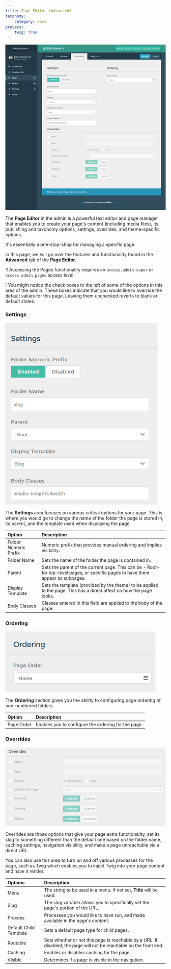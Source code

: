 ```yaml
---
title: Page Editor (Advanced)
taxonomy:
    category: docs
process:
    twig: true
---
```


![Grav Admin Page Editor](page_advanced.png?classes=shadow)

The **Page Editor** in the admin is a powerful text editor and page manager that enables you to create your page's content (including media files), its publishing and taxonomy options, settings, overrides, and theme-specific options.

It's essentially a one-stop-shop for managing a specific page.

In this page, we will go over the features and functionality found in the **Advanced** tab of the **Page Editor**.

!! Accessing the Pages functionality requires an `access.admin.super` or `access.admin.pages` access level.

! You might notice the check boxes to the left of some of the options in this area of the admin. These boxes indicate that you would like to override the default values for this page. Leaving them unchecked reverts to blank or default states.

### Settings

![Grav Admin Page Editor](page_advanced_settings.png?classes=shadow)

The **Settings** area focuses on various critical options for your page. This is where you would go to change the name of the folder the page is stored in, its parent, and the template used when displaying the page.

| Option                | Description                                                                                                                      |
| :-----                | :-----                                                                                                                           |
| Folder Numeric Prefix | Numeric prefix that provides manual ordering and implies visibility.                                                             |
| Folder Name           | Sets the name of the folder the page is contained in.                                                                            |
| Parent                | Sets the parent of the current page. This can be - Root- for top-level pages, or specific pages to have them appear as subpages. |
| Display Template      | Sets the template (provided by the theme) to be applied to the page. This has a direct affect on how the page looks.             |
| Body Classes          | Classes entered in this field are applied to the body of the page.                                                               |

### Ordering

![Grav Admin Page Editor](page_advanced_ordering.png?classes=shadow)

The **Ordering** section gives you the ability to configuring page ordering of non-numbered folders.

| Option     | Description                                         |
| :-----     | :-----                                              |
| Page Order | Enables you to configure the ordering for the page. |

### Overrides

![Grav Admin Page Editor](page_advanced_overrides.png?classes=shadow)

Overrides are those options that give your page extra functionality, set its slug to something different than the default one based on the folder name, caching settings, navigation visibility, and make a page unreachable via a direct URL.

You can also use this area to turn on and off various processes for the page, such as Twig which enables you to inject Twig into your page content and have it render.

| Options                | Description                                                                                                        |
| :-----                 | :-----                                                                                                             |
| Menu                   | The string to be used in a menu.  If not set, <b>Title</b> will be used.                                           |
| Slug                   | The slug variable allows you to specifically set the page's portion of the URL.                                    |
| Process                | Processes you would like to have run, and made available in the page's content.                                    |
| Default Child Template | Sets a default page type for child pages.                                                                          |
| Routable               | Sets whether or not this page is reachable by a URL. If disabled, the page will not be reachable on the front end. |
| Caching                | Enables or disables caching for the page.                                                                          |
| Visible                | Determines if a page is visible in the navigation.                                                                 |
